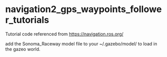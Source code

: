 # navigation2_gps_waypoints_follower_tutorials
Tutorial code referenced from https://navigation.ros.org/


add the Sonoma_Raceway model file to your ~/.gazebo/model/ to load in the gazeo world. 
